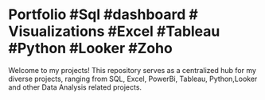# Portfolio #Sql #dashboard # Visualizations #Excel #Tableau #Python #Looker #Zoho

Welcome to my projects!  This repository serves as a centralized hub for my diverse projects, ranging from SQL, Excel, PowerBi, Tableau, Python,Looker and other Data Analysis related projects.
